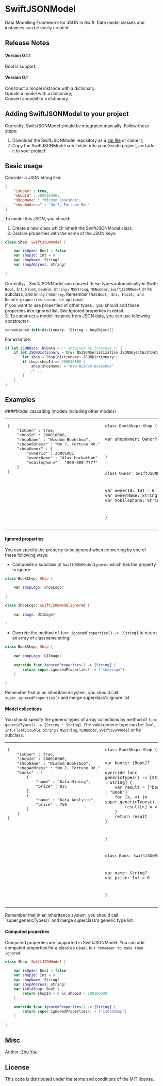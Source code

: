 # SwiftJSONModel
Data Modelling Framework for JSON in Swift.  Data model classes and instances can be easily created.

## Release Notes
#### Version 0.1.1
Bool is support.<br>
#### Version 0.1
Construct a model instance with a dictionary;<br>
Update a model with a dictionary;<br>
Convert a model to a dictionary.<br>

## Adding SwiftJSONModel to your project
Currently, SwiftJSONModel should be integrated manually.  Follow these steps:<br>
1. Download the SwiftJSONModel repository as a [zip file](https://github.com/acn001/SwiftJSONModel/archive/master.zip) or clone it;<br>
2. Copy the SwiftJSONModel sub-folder into your Xcode project, and add it to your project.<br>

## Basic usage
Consider a JSON string like:<br>
```JSON
{
    "isOpen" : true,
    "shopId" : 200010000,
    "shopName" : "Wisdom Bookshop",
    "shopAddress" : "No 7, Fortune Rd."
}
```
To model this JSON, you should:<br>
1. Create a new class which inherit the SwiftJSONModel class;<br>
2. Declare properties with the name of the JSON keys:<br>
```Swift
class Shop: SwiftJSONModel {

    var isOpen: Bool = false
    var shopId: Int = 0
    var shopName: String?
    var shopAddress: String?
  
}
```
Currently， SwiftJSONModel can convert these types automatically in Swift:<br>
`Bool`, `Int`, `Float`, `Double`, `String` / `NSString`, `NSNumber`, `SwiftJSONModel` or its subclass, and `Array` / `NSArray`.  Remember that `Bool, Int, Float, and Double properties cannot be optional`.<br>
If you want to use properties of other types，you should add these properties into ignored list.  See Ignored properties in detail.<br>
3. To construct a model instance from JSON data, you can use following constructor:<br>
```Swift
convenience init(dictionary: [String : AnyObject])
```
For example:<br>
```Swift
if let JSONData: NSData = /* obtained by Internet */ {
    if let JSONDictionary = try? NSJSONSerialization.JSONObjectWithData(JSONData, options: .MutableContainers) as? [String : AnyObject] {
        let shop = Shop(dictionary: JSONDictionary!)
        if shop.shopId == 200010000 {
            shop.shopName? = "New Wisdom Bookshop"
            // ...
        }
    }
}
```

## Examples

####Model cascading (models including other models)
<table>
<tr>
<td valign="top">
<pre>
{
    "isOpen" : true,
    "shopId" : 200010000,
    "shopName" : "Wisdom Bookshop",
    "shopAddress" : "No 7, Fortune Rd."
    "shopOwner" : {
        "ownerId" : 30001001
        "ownerName" : "Alax Hackathon"
        "mobilephone" : "800-888-7777"
    }
}
</pre>
</td>
<td valign="top">
<pre>
class BookShop: Shop {
    
    var shopOwner: Owner?
    
}

class Owner: SwiftJSONModel {
    
    var ownerId: Int = 0
    var ownerName: String?
    var mobilephone: String?
    
}
</pre>
</td>
</tr>
</table>

#### Ignored properties
You can specify the property to be ignored when converting by one of these following ways:<br>
* Composite a subclass of `SwiftJSONModelIgnored` which has the property to ignore:<br>
```Swift
class BookShop: Shop {
    
    var shopLogo: ShopLogo?
    
}

class ShopLogo: SwiftJSONModelIgnored {
    
    var image: UIImage?
    
}
```
* Override the method of `func ignoredProperties() -> [String]` to return an array of classname string:<br>
```Swift
class BookShop: Shop {
    
    var shopLogo: UIImage?
    
    override func ignoredProperties() -> [String] {
        return super.ignoredProperties() + ["shopLogo"]
    }
    
}
```
Remember that in an inheritance system, you should call `super.ignoredProperties()` and merge superclass's ignore list.

#### Model collections
You should specify the generic types of array collections by method of `func genericTypes() -> [String : String]`.  The valid generic type can be: `Bool`, `Int`, `Float`, `Double`, `String` / `NSString`, `NSNumber`, `SwiftJSONModel` or its subclass.
<table>
<tr>
<td valign="top">
<pre>
{
    "isOpen" : true,
    "shopId" : 200010000,
    "shopName" : "Wisdom Bookshop",
    "shopAddress" : "No 7, Fortune Rd."
    "books" : [
        {
            "name" : "Data Mining",
            "price" : 825
        },
        {
            "name" : "Data Analysis",
            "price" : 750
        }
    ]
}
</pre>
</td>
<td valign="top">
<pre>
class BookShop: Shop {
    
    var books: [Book]?
    
    override func genericTypes() -> [String : String] {
        var result = ["books" : "Book"]
        for (k, v) in super.genericTypes() {
            result[k] = v
        }
        return result
    }
    
}

class Book: SwiftJSONModel {
    
    var name: String?
    var price: Int = 0
    
}
</pre>
</td>
</tr>
</table>
Remember that in an inheritance system, you should call `super.genericTypes()` and merge superclass's generic type list.<br>

#### Computed properties
Computed properties are supported in SwiftJSONModel.  You can add computed properties for a class as usual, `but remember to make them ignored`:<br>
```Swift
class Shop: SwiftJSONModel {
    
    var isOpen: Bool = false
    var shopId: Int = 0
    var shopName: String?
    var shopAddress: String?
    var isOldShop: Bool {
        return shopId > 0 && shopId < 100000000
    }
    
    override func ignoredProperties() -> [String] {
        return super.ignoredProperties() + ["isOldShop"]
    }
    
}
```

## Misc
Author: [Zhu Yue](mailto:411514124@qq.com)

## License
This code is distributed under the terms and conditions of the MIT license.<br>

